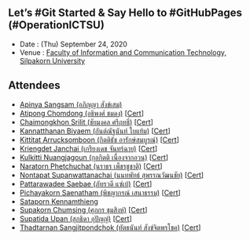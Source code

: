 ## Let’s #Git Started & Say Hello to #GitHubPages (#OperationICTSU)

+ Date : (Thu) September 24, 2020
+ Venue : [Faculty of Information and Communication Technology, Silpakorn University](https://www.ict.su.ac.th/)

## Attendees

+ [Apinya Sangsam (อภิญญา สังข์เสม)](https://koyapinya2543.github.io/) 
+ [Atipong Chomdong (อธิพงศ์ ชมดง)](https://dovakiin1245.github.io/) [[Cert](OperationICTSU/Attendance/VXOpICTSU-20200924-Atipong-Chomdong.pdf)]
+ [Chaimongkhon Srilit (ชัยมงคล ศรีฤทธิ์)](https://potato731.github.io/) [[Cert](OperationICTSU/Attendance/VXOpICTSU-20200924-Chaimongkhon-Srilit.pdf)]
+ [Kannatthanan Biyaem (กันต์ณัฐนันท์ ใบแย้ม)](https://toon63.github.io/) [[Cert](OperationICTSU/Attendance/VXOpICTSU-20200924-Kannatthanan-Biyaem.pdf)]
+ [Kittitat Arrucksomboon (กิตติธัช อารักษ์สมบูรณ์)](https://ikk727.github.io/) [[Cert](OperationICTSU/Attendance/VXOpICTSU-20200924-Kittitat-Arrucksomboon.pdf)]
+ [Kriengdet Janchai (เกรียงเดช จันทร์ฉาย)](https://fcuking.github.io/) [[Cert](OperationICTSU/Attendance/VXOpICTSU-20200924-Kriengdet-Janchai.pdf)]
+ [Kulkitti Nuangjagoun (กุลกิตติ เนื่องจากอวน)](https://baskub159.github.io/) [[Cert](OperationICTSU/Attendance/VXOpICTSU-20200924-Kulkitti-Nuangjagoun.pdf)]
+ [Naratorn Phetchuchat (นราธร เพ็ชรชูชาติ)](https://fornax66.github.io/) [[Cert](OperationICTSU/Attendance/VXOpICTSU-20200924-Naratorn-Phetchuchat.pdf)]
+ [Nontapat Supanwattanachai (นนทพัทธ์ สุพรรณวัฒนชัย)](https://hoilp.github.io/) [[Cert](OperationICTSU/Attendance/VXOpICTSU-20200924-Nontapat-Supanwattanachai.pdf)]
+ [Pattarawadee Saebae (ภัทรวดี แซ่เบ้)](https://pattarawadeesaebae.github.io/) [[Cert](OperationICTSU/Attendance/VXOpICTSU-20200924-Pattarawadee-Saebae.pdf)]
+ [Pichayakorn Saenatham (พิชญากรณ์ เสนาธรรม)](https://jpichayakorn.github.io/) [[Cert](OperationICTSU/Attendance/VXOpICTSU-20200924-Pichayakorn-Saenatham.pdf)]
+ [Sataporn Kennamthieng](https://prototype1503.github.io/)
+ [Supakorn Chumsing (ศุภกร ชุมสิงห์)](https://dgjasknkzxcnmns.github.io/) [[Cert](OperationICTSU/Attendance/VXOpICTSU-20200924-Supakorn-Chumsing.pdf)]
+ [Supatida Upan (สุภธิดา อุปัญญ์)](https://xsupatx.github.io/) [[Cert](OperationICTSU/Attendance/VXOpICTSU-20200924-Supatida-Upan.pdf)]
+ [Thadtarnan Sangjitpondchok (ทัตธนันท์ สังข์จิตพรโชค)](https://eren1555.github.io/) [[Cert](OperationICTSU/Attendance/VXOpICTSU-20200924-Thadtarnan-Sangjitpondchok.pdf)]


